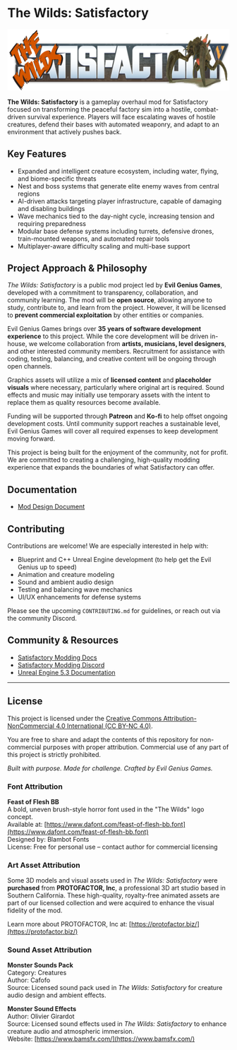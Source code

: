 # The Wilds: Satisfactory

![The Wilds: Satisfactory Logo](Images/TheWilds.png)

**The Wilds: Satisfactory** is a gameplay overhaul mod for Satisfactory focused on transforming the peaceful factory sim into a hostile, combat-driven survival experience. Players will face escalating waves of hostile creatures, defend their bases with automated weaponry, and adapt to an environment that actively pushes back.

## Key Features

- Expanded and intelligent creature ecosystem, including water, flying, and biome-specific threats
- Nest and boss systems that generate elite enemy waves from central regions
- AI-driven attacks targeting player infrastructure, capable of damaging and disabling buildings
- Wave mechanics tied to the day-night cycle, increasing tension and requiring preparedness
- Modular base defense systems including turrets, defensive drones, train-mounted weapons, and automated repair tools
- Multiplayer-aware difficulty scaling and multi-base support

## Project Approach & Philosophy

*The Wilds: Satisfactory* is a public mod project led by **Evil Genius Games**, developed with a commitment to transparency, collaboration, and community learning. The mod will be **open source**, allowing anyone to study, contribute to, and learn from the project. However, it will be licensed to **prevent commercial exploitation** by other entities or companies.

Evil Genius Games brings over **35 years of software development experience** to this project. While the core development will be driven in-house, we welcome collaboration from **artists, musicians, level designers**, and other interested community members. Recruitment for assistance with coding, testing, balancing, and creative content will be ongoing through open channels.

Graphics assets will utilize a mix of **licensed content** and **placeholder visuals** where necessary, particularly where original art is required. Sound effects and music may initially use temporary assets with the intent to replace them as quality resources become available.

Funding will be supported through **Patreon** and **Ko-fi** to help offset ongoing development costs. Until community support reaches a sustainable level, Evil Genius Games will cover all required expenses to keep development moving forward.

This project is being built for the enjoyment of the community, not for profit. We are committed to creating a challenging, high-quality modding experience that expands the boundaries of what Satisfactory can offer.

## Documentation

- [Mod Design Document](documentation/TheWilds_Mod_Design_Document.md)

## Contributing

Contributions are welcome! We are especially interested in help with:

- Blueprint and C++ Unreal Engine development (to help get the Evil Genius up to speed)
- Animation and creature modeling
- Sound and ambient audio design
- Testing and balancing wave mechanics
- UI/UX enhancements for defense systems

Please see the upcoming `CONTRIBUTING.md` for guidelines, or reach out via the community Discord.

## Community & Resources

- [Satisfactory Modding Docs](https://docs.ficsit.app/satisfactory-modding/latest/)
- [Satisfactory Modding Discord](https://discord.com/invite/xkVJ73E)
- [Unreal Engine 5.3 Documentation](https://docs.unrealengine.com/5.3/en-US/)

---

## License

This project is licensed under the [Creative Commons Attribution-NonCommercial 4.0 International (CC BY-NC 4.0)](https://creativecommons.org/licenses/by-nc/4.0/).

You are free to share and adapt the contents of this repository for non-commercial purposes with proper attribution. Commercial use of any part of this project is strictly prohibited.

*Built with purpose. Made for challenge. Crafted by Evil Genius Games.*

### Font Attribution

**Feast of Flesh BB**  
A bold, uneven brush-style horror font used in the "The Wilds" logo concept.  
Available at: [https://www.dafont.com/feast-of-flesh-bb.font](https://www.dafont.com/feast-of-flesh-bb.font)  
Designed by: Blambot Fonts  
License: Free for personal use – contact author for commercial licensing

### Art Asset Attribution

Some 3D models and visual assets used in *The Wilds: Satisfactory* were **purchased** from **PROTOFACTOR, Inc**, a professional 3D art studio based in Southern California. These high-quality, royalty-free animated assets are part of our licensed collection and were acquired to enhance the visual fidelity of the mod.

Learn more about PROTOFACTOR, Inc at: [https://protofactor.biz/](https://protofactor.biz/)

### Sound Asset Attribution

**Monster Sounds Pack**  
Category: Creatures  
Author: Cafofo  
Source: Licensed sound pack used in *The Wilds: Satisfactory* for creature audio design and ambient effects.

**Monster Sound Effects**  
Author: Olivier Girardot  
Source: Licensed sound effects used in *The Wilds: Satisfactory* to enhance creature audio and atmospheric immersion.  
Website: [https://www.bamsfx.com/](https://www.bamsfx.com/)
